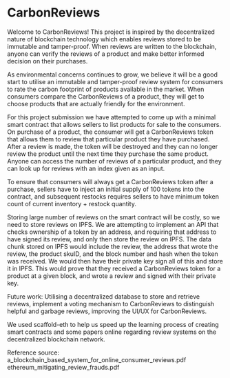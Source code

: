 # CarbonReviews

Welcome to CarbonReviews! This project is inspired by the decentralized nature of blockchain technology which enables reviews stored to be immutable and tamper-proof. When reviews are written to the blockchain, anyone can verify the reviews of a product and make better informed decision on their purchases.

As environmental concerns continues to grow, we believe it will be a good start to utilise an immutable and tamper-proof review system for consumers to rate the carbon footprint of products available in the market. When consumers compare the CarbonReviews of a product, they will get to choose products that are actually friendly for the environment.

For this project submission we have attempted to come up with a minimal smart contract that allows sellers to list products for sale to the consumers. On purchase of a product, the consumer will get a CarbonReviews token that allows them to review that particular product they have purchased. After a review is made, the token will be destroyed and they can no longer review the product until the next time they purchase the same product. Anyone can access the number of reviews of a particular product, and they can look up for reviews with an index given as an input.

To ensure that consumers will always get a CarbonReviews token after a purchase, sellers have to inject an initial supply of 100 tokens into the contract, and subsequent restocks requires sellers to have minimum token count of current inventory + restock quantity. 

Storing large number of reviews on the smart contract will be costly, so we need to store reviews on IPFS. We are attempting to implement an API that checks ownership of a token by an address, and requiring that address to have signed its review, and only then store the review on IPFS. The data chunk stored on IPFS would include the review, the address that wrote the review, the product skuID, and the block number and hash when the token was received. We would then have their private key sign all of this and store it in IPFS. This would prove that they received a CarbonReviews token for a product at a given block, and wrote a review and signed with their private key.

Future work: Utilising a decentralized database to store and retrieve reviews, implement a voting mechanism to CarbonReviews to distinguish helpful and garbage reviews, improving the UI/UX for CarbonReviews.

We used scaffold-eth to help us speed up the learning process of creating smart contracts and some papers online regarding review systems on the decentralized blockchain network.

Reference source: a_blockchain_based_system_for_online_consumer_reviews.pdf
ethereum_mitigating_review_frauds.pdf
